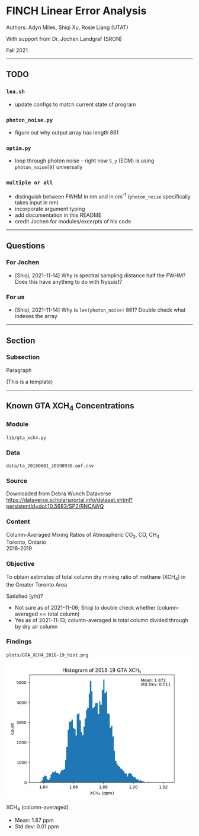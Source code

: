 # FINCH Linear Error Analysis

Authors: Adyn Miles, Shiqi Xu, Rosie Liang (UTAT)

With support from Dr. Jochen Landgraf (SRON)

Fall 2021

-----------------------------

## TODO

### `lea.sh`

* update configs to match current state of program

### `photon_noise.py`

* figure out why output array has length 861

### `optim.py`

* loop through photon noise - right now `S_y` (ECM) is using `photon_noise[0]` universally

### `multiple or all`

* distinguish between FWHM in nm and in cm<sup>-1</sup> (`photon_noise` specifically takes input in nm)
* incorporate argument typing
* add documentation in this README
* credit Jochen for modules/excerpts of his code

-----------------------------

## Questions

### For Jochen

* [Shiqi, 2021-11-14] Why is spectral sampling distance half the FWHM? Does this have anything to do with Nyquist?

### For us

* [Shiqi, 2021-11-14] Why is `len(photon_noise)` 861? Double check what indexes the array

-----------------------------

## Section

### Subsection

Paragraph

(This is a template)

-----------------------------

## Known GTA XCH<sub>4</sub> Concentrations

### Module
`lib/gta_xch4.py`

### Data
`data/ta_20180601_20190930.oof.csv`

### Source
Downloaded from Debra Wunch Dataverse \
https://dataverse.scholarsportal.info/dataset.xhtml?persistentId=doi:10.5683/SP2/RNCAWQ

### Content
Column-Averaged Mixing Ratios of Atmospheric CO<sub>2</sub>, CO, CH<sub>4</sub> \
Toronto, Ontario \
2018-2019

### Objective
To obtain estimates of total column dry mixing ratio of methane (XCH<sub>4</sub>) in the Greater Toronto Area

Satisfied (y/n)?
* Not sure as of 2021-11-06; Shiqi to double check whether (column-averaged == total column)
* Yes as of 2021-11-13; column-averaged is total column divided through by dry air column

### Findings
`plots/GTA_XCH4_2018-19_hist.png`
![](plots/GTA_XCH4_2018-19_hist.png)

XCH<sub>4</sub> (column-averaged)
* Mean: 1.87 ppm
* Std dev: 0.01 ppm
